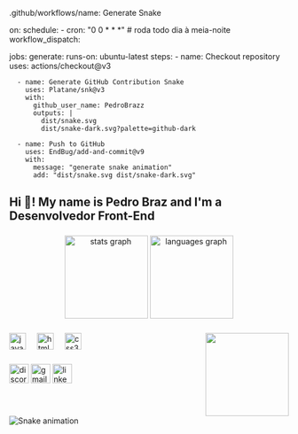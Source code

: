 .github/workflows/name: Generate Snake

on:
  schedule:
    - cron: "0 0 * * *" # roda todo dia à meia-noite
  workflow_dispatch:

jobs:
  generate:
    runs-on: ubuntu-latest
    steps:
      - name: Checkout repository
        uses: actions/checkout@v3

      - name: Generate GitHub Contribution Snake
        uses: Platane/snk@v3
        with:
          github_user_name: PedroBrazz
          outputs: |
            dist/snake.svg
            dist/snake-dark.svg?palette=github-dark

      - name: Push to GitHub
        uses: EndBug/add-and-commit@v9
        with:
          message: "generate snake animation"
          add: "dist/snake.svg dist/snake-dark.svg"


<h2 align="left">Hi 👋! My name is Pedro Braz and I'm a Desenvolvedor Front-End</h2>

###

<div align="center">
  <img src="https://github-readme-stats.vercel.app/api?username=PedroBrazz&hide_title=false&hide_rank=false&show_icons=true&include_all_commits=true&count_private=true&disable_animations=false&theme=dracula&locale=en&hide_border=false" height="150" alt="stats graph"  />
  <img src="https://github-readme-stats.vercel.app/api/top-langs?username=PedroBrazz&locale=en&hide_title=false&layout=compact&card_width=320&langs_count=5&theme=dracula&hide_border=false" height="150" alt="languages graph"  />
</div>

###

<img align="right" height="150" src="https://i.imgflip.com/65efzo.gif"  />

###

<div align="left">
  <img src="https://cdn.jsdelivr.net/gh/devicons/devicon/icons/javascript/javascript-original.svg" height="30" alt="javascript logo"  />
  <img width="12" />
  <img src="https://cdn.jsdelivr.net/gh/devicons/devicon/icons/html5/html5-original.svg" height="30" alt="html5 logo"  />
  <img width="12" />
  <img src="https://cdn.jsdelivr.net/gh/devicons/devicon/icons/css3/css3-original.svg" height="30" alt="css3 logo"  />
  <img width="12" />

###

<div align="left">
  <img src="https://img.shields.io/static/v1?message=Discord&logo=discord&label=&color=7289DA&logoColor=white&labelColor=&style=for-the-badge" height="35" alt="discord logo"  />
  <img src="https://img.shields.io/static/v1?message=Gmail&logo=gmail&label=&color=D14836&logoColor=white&labelColor=&style=for-the-badge" height="35" alt="gmail logo"  />
  <img src="https://img.shields.io/static/v1?message=LinkedIn&logo=linkedin&label=&color=0077B5&logoColor=white&labelColor=&style=for-the-badge" height="35" alt="linkedin logo"  />
</div>

###

<br clear="both">

<img src="https://raw.githubusercontent.com/PedroBrazz/PedroBrazz/output/snake.svg" alt="Snake animation" />

###
